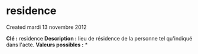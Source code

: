 residence
=========
Created mardi 13 novembre 2012

**Clé :** residence
**Description :**  lieu de résidence de la personne tel qu'indiqué dans l'acte.
**Valeurs possibles :** *
